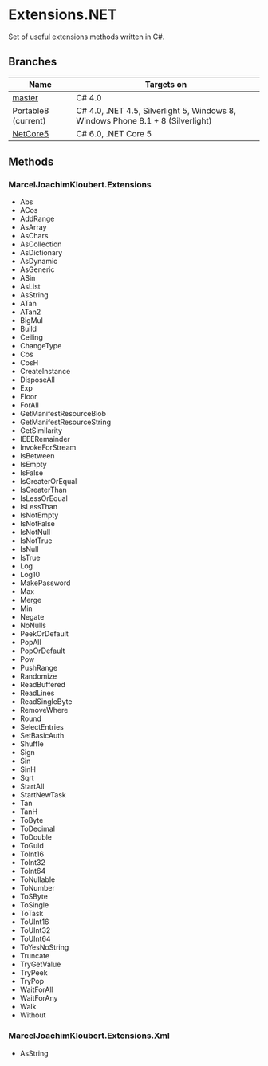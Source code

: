 # Extensions.NET

Set of useful extensions methods written in C#.

## Branches

| Name  | Targets on  |
| ----- | ----------- |
| [master](https://github.com/mkloubert/Extensions.NET)  | C# 4.0  |
| Portable8 (current)  | C# 4.0, .NET 4.5, Silverlight 5, Windows 8, Windows Phone 8.1 + 8 (Silverlight)  |
| [NetCore5](https://github.com/mkloubert/Extensions.NET/tree/NetCore5)  | C# 6.0, .NET Core 5  |

## Methods

### MarcelJoachimKloubert.Extensions

* Abs
* ACos
* AddRange
* AsArray
* AsChars
* AsCollection
* AsDictionary
* AsDynamic
* AsGeneric
* ASin
* AsList
* AsString
* ATan
* ATan2
* BigMul
* Build
* Ceiling
* ChangeType
* Cos
* CosH
* CreateInstance
* DisposeAll
* Exp
* Floor
* ForAll
* GetManifestResourceBlob
* GetManifestResourceString
* GetSimilarity
* IEEERemainder
* InvokeForStream
* IsBetween
* IsEmpty
* IsFalse
* IsGreaterOrEqual
* IsGreaterThan
* IsLessOrEqual
* IsLessThan
* IsNotEmpty
* IsNotFalse
* IsNotNull
* IsNotTrue
* IsNull
* IsTrue
* Log
* Log10
* MakePassword
* Max
* Merge
* Min
* Negate
* NoNulls
* PeekOrDefault
* PopAll
* PopOrDefault
* Pow
* PushRange
* Randomize
* ReadBuffered
* ReadLines
* ReadSingleByte
* RemoveWhere
* Round
* SelectEntries
* SetBasicAuth
* Shuffle
* Sign
* Sin
* SinH
* Sqrt
* StartAll
* StartNewTask
* Tan
* TanH
* ToByte
* ToDecimal
* ToDouble
* ToGuid
* ToInt16
* ToInt32
* ToInt64
* ToNullable
* ToNumber
* ToSByte
* ToSingle
* ToTask
* ToUInt16
* ToUInt32
* ToUInt64
* ToYesNoString
* Truncate
* TryGetValue
* TryPeek
* TryPop
* WaitForAll
* WaitForAny
* Walk
* Without

### MarcelJoachimKloubert.Extensions.Xml

* AsString
